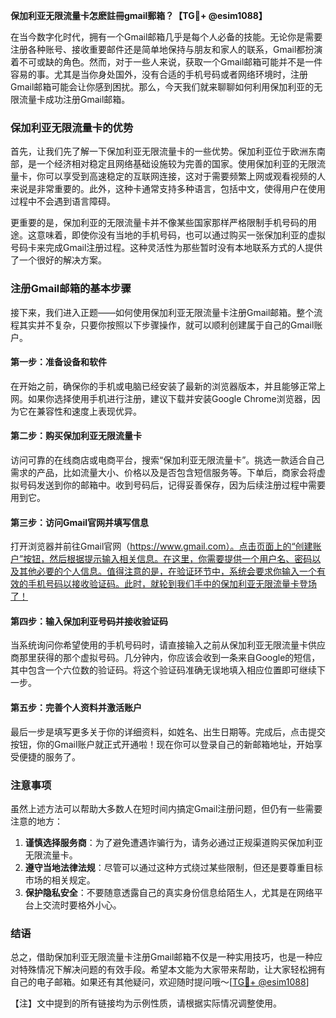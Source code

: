 **保加利亚无限流量卡怎麽註冊gmail郵箱？【TG💪+ @esim1088】**

在当今数字化时代，拥有一个Gmail邮箱几乎是每个人必备的技能。无论你是需要注册各种账号、接收重要邮件还是简单地保持与朋友和家人的联系，Gmail都扮演着不可或缺的角色。然而，对于一些人来说，获取一个Gmail邮箱可能并不是一件容易的事。尤其是当你身处国外，没有合适的手机号码或者网络环境时，注册Gmail邮箱可能会让你感到困扰。那么，今天我们就来聊聊如何利用保加利亚的无限流量卡成功注册Gmail邮箱。

### 保加利亚无限流量卡的优势

首先，让我们先了解一下保加利亚无限流量卡的一些优势。保加利亚位于欧洲东南部，是一个经济相对稳定且网络基础设施较为完善的国家。使用保加利亚的无限流量卡，你可以享受到高速稳定的互联网连接，这对于需要频繁上网或观看视频的人来说是非常重要的。此外，这种卡通常支持多种语言，包括中文，使得用户在使用过程中不会遇到语言障碍。

更重要的是，保加利亚的无限流量卡并不像某些国家那样严格限制手机号码的用途。这意味着，即使你没有当地的手机号码，也可以通过购买一张保加利亚的虚拟号码卡来完成Gmail注册过程。这种灵活性为那些暂时没有本地联系方式的人提供了一个很好的解决方案。

### 注册Gmail邮箱的基本步骤

接下来，我们进入正题——如何使用保加利亚无限流量卡注册Gmail邮箱。整个流程其实并不复杂，只要你按照以下步骤操作，就可以顺利创建属于自己的Gmail账户。

#### 第一步：准备设备和软件

在开始之前，确保你的手机或电脑已经安装了最新的浏览器版本，并且能够正常上网。如果你选择使用手机进行注册，建议下载并安装Google Chrome浏览器，因为它在兼容性和速度上表现优异。

#### 第二步：购买保加利亚无限流量卡

访问可靠的在线商店或电商平台，搜索“保加利亚无限流量卡”。挑选一款适合自己需求的产品，比如流量大小、价格以及是否包含短信服务等。下单后，商家会将虚拟号码发送到你的邮箱中。收到号码后，记得妥善保存，因为后续注册过程中需要用到它。

#### 第三步：访问Gmail官网并填写信息

打开浏览器并前往Gmail官网（https://www.gmail.com）。点击页面上的“创建账户”按钮，然后根据提示输入相关信息。在这里，你需要提供一个用户名、密码以及其他必要的个人信息。值得注意的是，在验证环节中，系统会要求你输入一个有效的手机号码以接收验证码。此时，就轮到我们手中的保加利亚无限流量卡登场了！

#### 第四步：输入保加利亚号码并接收验证码

当系统询问你希望使用的手机号码时，请直接输入之前从保加利亚无限流量卡供应商那里获得的那个虚拟号码。几分钟内，你应该会收到一条来自Google的短信，其中包含一个六位数的验证码。将这个验证码准确无误地填入相应位置即可继续下一步。

#### 第五步：完善个人资料并激活账户

最后一步是填写更多关于你的详细资料，如姓名、出生日期等。完成后，点击提交按钮，你的Gmail账户就正式开通啦！现在你可以登录自己的新邮箱地址，开始享受便捷的服务了。

### 注意事项

虽然上述方法可以帮助大多数人在短时间内搞定Gmail注册问题，但仍有一些需要注意的地方：

1. **谨慎选择服务商**：为了避免遭遇诈骗行为，请务必通过正规渠道购买保加利亚无限流量卡。
2. **遵守当地法律法规**：尽管可以通过这种方式绕过某些限制，但还是要尊重目标市场的相关规定。
3. **保护隐私安全**：不要随意透露自己的真实身份信息给陌生人，尤其是在网络平台上交流时要格外小心。

### 结语

总之，借助保加利亚无限流量卡注册Gmail邮箱不仅是一种实用技巧，也是一种应对特殊情况下解决问题的有效手段。希望本文能为大家带来帮助，让大家轻松拥有自己的电子邮箱。如果还有其他疑问，欢迎随时提问哦～[[TG💪+ @esim1088](https://t.me/s/esim1088)]

【注】文中提到的所有链接均为示例性质，请根据实际情况调整使用。